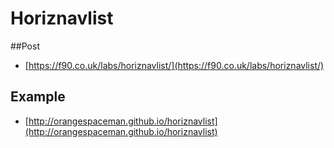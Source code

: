 # Horiznavlist

##Post

 - [https://f90.co.uk/labs/horiznavlist/](https://f90.co.uk/labs/horiznavlist/)

## Example

 - [http://orangespaceman.github.io/horiznavlist](http://orangespaceman.github.io/horiznavlist)
